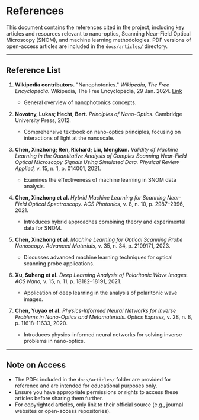 # References

This document contains the references cited in the project, including key articles and resources relevant to nano-optics, Scanning Near-Field Optical Microscopy (SNOM), and machine learning methodologies. PDF versions of open-access articles are included in the `docs/articles/` directory.

---

## Reference List

1. **Wikipedia contributors.** "Nanophotonics." *Wikipedia, The Free Encyclopedia.* Wikipedia, The Free Encyclopedia, 29 Jan. 2024. [Link](https://en.wikipedia.org/wiki/Nanophotonics)  
   - General overview of nanophotonics concepts.
   
2. **Novotny, Lukas; Hecht, Bert.** *Principles of Nano-Optics.* Cambridge University Press, 2012.  
   - Comprehensive textbook on nano-optics principles, focusing on interactions of light at the nanoscale.  

3. **Chen, Xinzhong; Ren, Richard; Liu, Mengkun.** *Validity of Machine Learning in the Quantitative Analysis of Complex Scanning Near-Field Optical Microscopy Signals Using Simulated Data.* *Physical Review Applied,* v. 15, n. 1, p. 014001, 2021.  
   - Examines the effectiveness of machine learning in SNOM data analysis.  

4. **Chen, Xinzhong et al.** *Hybrid Machine Learning for Scanning Near-Field Optical Spectroscopy.* *ACS Photonics,* v. 8, n. 10, p. 2987–2996, 2021.  
   - Introduces hybrid approaches combining theory and experimental data for SNOM.  

5. **Chen, Xinzhong et al.** *Machine Learning for Optical Scanning Probe Nanoscopy.* *Advanced Materials,* v. 35, n. 34, p. 2109171, 2023.  
   - Discusses advanced machine learning techniques for optical scanning probe applications.  

6. **Xu, Suheng et al.** *Deep Learning Analysis of Polaritonic Wave Images.* *ACS Nano,* v. 15, n. 11, p. 18182–18191, 2021.  
   - Application of deep learning in the analysis of polaritonic wave images.  

7. **Chen, Yuyao et al.** *Physics-Informed Neural Networks for Inverse Problems in Nano-Optics and Metamaterials.* *Optics Express,* v. 28, n. 8, p. 11618–11633, 2020.  
   - Introduces physics-informed neural networks for solving inverse problems in nano-optics.  

---

## Note on Access

- The PDFs included in the `docs/articles/` folder are provided for reference and are intended for educational purposes only.
- Ensure you have appropriate permissions or rights to access these articles before sharing them further.
- For copyrighted articles, only link to their official source (e.g., journal websites or open-access repositories).
